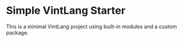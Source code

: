 # Simple VintLang Starter

This is a minimal VintLang project using built-in modules and a custom package.
